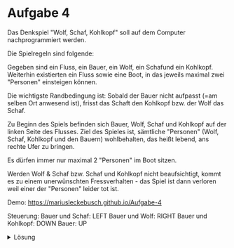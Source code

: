 # Aufgabe 4
Das Denkspiel "Wolf, Schaf, Kohlkopf" soll auf dem Computer nachprogrammiert werden.

Die Spielregeln sind folgende:

Gegeben sind ein Fluss, ein Bauer, ein Wolf, ein Schafund ein Kohlkopf. Weiterhin existierten ein Fluss sowie eine Boot, in das jeweils maximal zwei "Personen" einsteigen können.

Die wichtigste Randbedingung ist: Sobald der Bauer nicht aufpasst (=am selben Ort anwesend ist), frisst das Schaft den Kohlkopf bzw. der Wolf das Schaf.

Zu Beginn des Spiels befinden sich Bauer, Wolf, Schaf und Kohlkopf auf der linken Seite des Flusses. Ziel des Spieles ist, sämtliche "Personen" (Wolf, Schaf, Kohlkopf und den Bauern) wohlbehalten, das heißt lebend, ans rechte Ufer zu bringen.

Es dürfen immer nur maximal 2 "Personen" im Boot sitzen.

Werden Wolf & Schaf bzw. Schaf und Kohlkopf nicht beaufsichtigt, kommt es zu einem unerwünschten Fressverhalten - das Spiel ist dann verloren weil einer der "Personen" leider tot ist.

Demo:
https://mariusleckebusch.github.io/Aufgabe-4

Steuerung:
Bauer und Schaf: LEFT
Bauer und Wolf: RIGHT
Bauer und Kohlkopf: DOWN
Bauer: UP
<details>
  <summary>Lösung</summary>

1. Der Bauer überquert mit dem Schaf den Fluss und setzt es am anderen Ufer ab.
2. Der Bauer rudert anschließend allein zurück.
3. Der Bauer nimmt jetzt den Kohlkopf mit. Er setzt ihn am Ufer ab.
4. Damit das Schaf sich nicht über den Kohlkopf hermacht, nimmt er das Schaf auf seinem Rückweg wieder mit.
5. Der Bauer setzt jetzt das Schaf ab, nimmt den Wolf mit und lässt ihn am anderen Ufer mit dem Kohlkopf zurück.
6. Der Bauer rudert wieder alleine zurück.
7. Der Bauer nimmt schließlich das Schaf mit.

<details>
  <summary>Lösung Keys</summary>
1. LEFT
2. UP
3. DOWN
4. LEFT
5. Right
6. UP
7. LEFT
</details>
</details>
